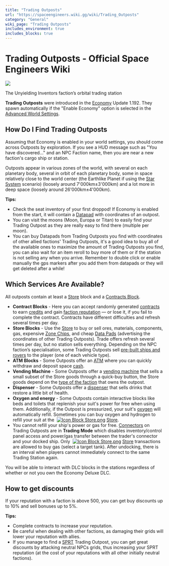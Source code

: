 ```yaml
---
title: "Trading Outposts"
url: "https://spaceengineers.wiki.gg/wiki/Trading_Outposts"
category: "General"
wiki_page: "Trading Outposts"
includes_environment: true
includes_blocks: true
---
```


# Trading Outposts - Official Space Engineers Wiki

[![](https://spaceengineers.wiki.gg/images/thumb/f/fb/Unyielding_Inventors_Orbital_station.png/300px-Unyielding_Inventors_Orbital_station.png?fd1d29)](https://spaceengineers.wiki.gg/wiki/File:Unyielding_Inventors_Orbital_station.png)

The Unyielding Inventors faction’s orbital trading station

**Trading Outposts** were introduced in the [Economy](https://spaceengineers.wiki.gg/wiki/Economy "Economy") Update 1.192. They spawn automatically if the "Enable Economy" option is selected in the [Advanced World Settings](https://spaceengineers.wiki.gg/wiki/World_Settings "World Settings").

## How Do I Find Trading Outposts

Assuming that Economy is enabled in your world settings, you should come across Outposts by exploration. If you see a HUD message such as "You have discovered..." and an NPC Faction name, then you are near a new faction's cargo ship or station.

Outposts appear in various zones of the world, with several on each planetary body, several in orbit of each planetary body, some in space relatively close to the world center (the Earthlike Planet if using the [Star System](https://spaceengineers.wiki.gg/wiki/Star_System "Star System") scenario) (loosely around 7'000km±3'000km) and a lot more in deep space (loosely around 26'000km±4'000km).

**Tips:**

*   Check the seat inventory of your first droppod! If Economy is enabled from the start, it will contain a [Datapad](https://spaceengineers.wiki.gg/wiki/Data_Pads "Data Pads") with coordinates of an outpost.
*   You can visit the moons (Moon, Europa or Titan) to easily find your Trading Outpost as they are really easy to find there (multiple per moon).
*   You can buy Datapads from Trading Outposts you find with coordinates of other allied factions' Trading Outposts, it's a good idea to buy all of the available ones to maximize the amount of Trading Outposts you find, you can also wait for an item reroll to buy more of them or if the station is not selling any when you arrive. Remember to double click or enable manually the gps markers after you add them from datapads or they will get deleted after a while!

## Which Services Are Available?

All outposts contain at least a [Store](https://spaceengineers.wiki.gg/wiki/Store "Store") block and a [Contracts Block](https://spaceengineers.wiki.gg/wiki/Contracts_Block "Contracts Block").

*   **Contract Blocks** - Here you can accept randomly generated [contracts](https://spaceengineers.wiki.gg/wiki/Contracts "Contracts") to earn [credits](https://spaceengineers.wiki.gg/wiki/Space_credits "Space credits") and gain [faction reputation](https://spaceengineers.wiki.gg/wiki/Factions "Factions") — or lose it, if you fail to complete the contract. Contracts have different difficulties and refresh several times per day.
*   **Store Blocks** - Use the [Store](https://spaceengineers.wiki.gg/wiki/Store "Store") to buy or sell ores, materials, components, gas, expensive [Zone Chips](https://spaceengineers.wiki.gg/wiki/Zone_Chip "Zone Chip"), and cheap [Data Pads](https://spaceengineers.wiki.gg/wiki/Data_Pads "Data Pads") (advertising the coordinates of other Trading Outposts). Trade offers refresh several times per day, but no station sells everything. Depending on the NPC faction’s specialisation, some Trading Outposts sell [pre-built ships and rovers](https://spaceengineers.wiki.gg/wiki/Category:Pre-Built_Ship "Category:Pre-Built Ship") to the player (one of each vehicle type).
*   **ATM Blocks** - Some Outposts offer an [ATM](https://spaceengineers.wiki.gg/wiki/ATM "ATM") where you can quickly withdraw and deposit space [cash](https://spaceengineers.wiki.gg/wiki/Space_Credits "Space Credits").
*   **Vending Machine** - Some Outposts offer a [vending machine](https://spaceengineers.wiki.gg/wiki/Vending_Machine "Vending Machine") that sells a small subset of the Store goods through a quick-buy button, the Store goods depend on the [type of the faction](https://spaceengineers.wiki.gg/wiki/NPC_Factions "NPC Factions") that owns the outpost.
*   **Dispenser** - Some Outposts offer a [dispenser](https://spaceengineers.wiki.gg/wiki/Dispenser "Dispenser") that sells drinks that restore a little bit of health.
*   **Oxygen and energy** - Some Outposts contain interactive blocks like beds and toilets that replenish your suit's power for free when using them. Additionally, if the Outpost is pressurized, your suit's [oxygen](https://spaceengineers.wiki.gg/wiki/Oxygen "Oxygen") will automatically refill. Sometimes you can buy oxygen and hydrogen to refill your suit at the  [![Icon Block Store.png](https://spaceengineers.wiki.gg/images/thumb/2/2b/Icon_Block_Store.png/21px-Icon_Block_Store.png?1936a5)](https://spaceengineers.wiki.gg/wiki/Store "Store") [Store](https://spaceengineers.wiki.gg/wiki/Store "Store").
*   You cannot refill your ship's power or gas for free. [Connectors](https://spaceengineers.wiki.gg/wiki/Connector "Connector") on Trading Outposts are in **Trading Mode** which disables inventory/control panel access and power/gas transfer between the trader's connector and your docked ship. Only  [![Icon Block Store.png](https://spaceengineers.wiki.gg/images/thumb/2/2b/Icon_Block_Store.png/21px-Icon_Block_Store.png?1936a5)](https://spaceengineers.wiki.gg/wiki/Store "Store") [Store](https://spaceengineers.wiki.gg/wiki/Store "Store") transactions are allowed to buy gas (select a target tank). After undocking, there is an interval when players cannot immediately connect to the same Trading Station again.

You will be able to interact with DLC blocks in the stations regardless of whether or not you own the Economy Deluxe DLC.

## How to get discounts

If your reputation with a faction is above 500, you can get buy discounts up to 10% and sell bonuses up to 5%.

**Tips:**

*   Complete contracts to increase your reputation.
*   Be careful when dealing with other factions, as damaging their grids will lower your reputation with allies.
*   If you manage to find a [SPRT](https://spaceengineers.wiki.gg/wiki/SPRT_Space_Pirates "SPRT Space Pirates") Trading Outpost, you can get great discounts by attacking neutral NPCs grids, thus increasing your SPRT reputation (at the cost of your reputations with all other initially neutral factions).
